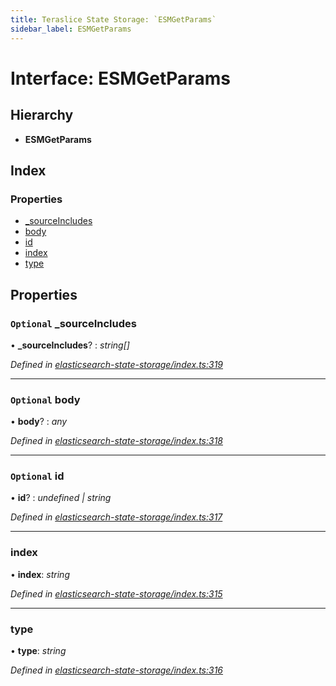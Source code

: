 ```yaml
---
title: Teraslice State Storage: `ESMGetParams`
sidebar_label: ESMGetParams
---
```


# Interface: ESMGetParams

## Hierarchy

* **ESMGetParams**

## Index

### Properties

* [_sourceIncludes](esmgetparams.md#optional-_sourceincludes)
* [body](esmgetparams.md#optional-body)
* [id](esmgetparams.md#optional-id)
* [index](esmgetparams.md#index)
* [type](esmgetparams.md#type)

## Properties

### `Optional` _sourceIncludes

• **_sourceIncludes**? : *string[]*

*Defined in [elasticsearch-state-storage/index.ts:319](https://github.com/terascope/teraslice/blob/0ae31df4/packages/teraslice-state-storage/src/elasticsearch-state-storage/index.ts#L319)*

___

### `Optional` body

• **body**? : *any*

*Defined in [elasticsearch-state-storage/index.ts:318](https://github.com/terascope/teraslice/blob/0ae31df4/packages/teraslice-state-storage/src/elasticsearch-state-storage/index.ts#L318)*

___

### `Optional` id

• **id**? : *undefined | string*

*Defined in [elasticsearch-state-storage/index.ts:317](https://github.com/terascope/teraslice/blob/0ae31df4/packages/teraslice-state-storage/src/elasticsearch-state-storage/index.ts#L317)*

___

###  index

• **index**: *string*

*Defined in [elasticsearch-state-storage/index.ts:315](https://github.com/terascope/teraslice/blob/0ae31df4/packages/teraslice-state-storage/src/elasticsearch-state-storage/index.ts#L315)*

___

###  type

• **type**: *string*

*Defined in [elasticsearch-state-storage/index.ts:316](https://github.com/terascope/teraslice/blob/0ae31df4/packages/teraslice-state-storage/src/elasticsearch-state-storage/index.ts#L316)*
